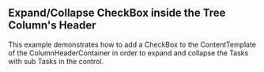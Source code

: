 ## Expand/Collapse CheckBox inside the Tree Column's Header
This example demonstrates how to add a CheckBox to the ContentTemplate of the ColumnHeaderContainer in order to expand and collapse the Tasks with sub Tasks in the control.

[//]: <keywords:contenttemplate, columnheadercontainer, tasks>